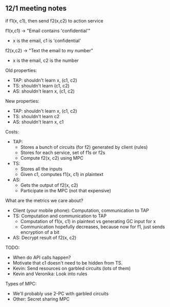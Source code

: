 12/1 meeting notes
------------------

if f1(x, c1), then send f2(x,c2) to action service

f1(x,c1) -> "Email contains 'confidential'"
- x is the email, c1 is 'confidential'

f2(x,c2) -> "Text the email to my number"
- x is the email, c2 is the number

Old properties:
- TAP: shouldn't learn x, (c1, c2)
- TS: shouldn't learn (c1, c2)
- AS: shouldn't learn x, (c1, c2)

New properties:
- TAP: shouldn't learn x, (c1, c2)
- TS: shouldn't learn c2
- AS: shouldn't learn x, c1

Costs:
- TAP:
  - Stores a bunch of circuits (for f2) generated by client (rules)
  - Stores for each service, set of f1s or f2s
  - Compute f2(x, c2) using MPC
- TS:
  - Stores all the inputs
  - Given c1, computes f1(x, c1) in plaintext
- AS:
  - Gets the output of f2(x, c2)
  - Participate in the MPC (not that expensive)

What are the metrics we care about?
- Client (your mobile phone): Computation, communication to TAP
- TS: Computation and communication to TAP
   - Computation of f1(x, c1) in plaintext vs generating GC input for x
   - Communication hopefully decreases, because now for f1, just sends
     encryption of a bit
- AS: Decrypt result of f2(x, c2)

TODO:
- When do API calls happen?
- Motivate that c1 doesn't need to be hidden from TS.
- Kevin: Send resources on garbled circuits (lots of them)
- Kevin and Veronika: Look into rules

Types of MPC:
- We'll probably use 2-PC with garbled circuits
- Other: Secret sharing MPC
